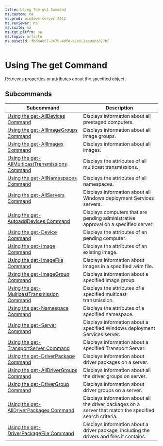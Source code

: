 ```yaml
---
title: Using The get Command
ms.custom: na
ms.prod: windows-server-2012
ms.reviewer: na
ms.suite: na
ms.tgt_pltfrm: na
ms.topic: article
ms.assetid: fbd44c67-0670-4dfe-a1c0-2ab8abe327b5
---
```

# Using The get Command
Retrieves properties or attributes about the specified object.

## Subcommands

|Subcommand|Description|
|--------------|---------------|
|[Using the get-AllDevices Command](using-get-command/using-getalldevices-command.md)|Displays information about all prestaged computers.|
|[Using the get-AllImageGroups Command](using-get-command/using-getallimagegroups-command.md)|Displays information about all image groups.|
|[Using the get-AllImages Command](using-get-command/using-getallimages-command.md)|Displays information about all images.|
|[Using the get-AllMulticastTransmissions Command](using-get-command/using-getallmulticasttransmissions-command.md)|Displays the attributes of all multicast transmissions.|
|[Using the get-AllNamespaces Command](using-get-command/using-getallnamespaces-command.md)|Displays the attributes of all namespaces.|
|[Using the get-AllServers Command](using-get-command/using-getallservers-command.md)|Displays information about all Windows deployment Services servers.|
|[Using the get-AutoaddDevices Command](using-get-command/using-getautoadddevices-command.md)|Displays computers that are pending administrative approval on a specified server.|
|[Using the get-Device Command](using-get-command/using-getdevice-command.md)|Displays the attributes of an pending computer.|
|[Using the get-Image Command](using-get-command/using-getimage-command.md)|Displays the attributes of an existing image.|
|[Using the get-ImageFile Command](using-get-command/using-getimagefile-command.md)|Displays information about images in a specified .wim file.|
|[Using the get-ImageGroup Command](using-get-command/using-getimagegroup-command.md)|Displays information about a specified image group.|
|[Using the get-MulticastTransmission Command](using-get-command/using-getmulticasttransmission-command.md)|Displays the attributes of a specified multicast transmission.|
|[Using the get-Namespace Command](using-get-command/using-getnamespace-command.md)|Displays the attributes of a specified namespace.|
|[Using the get-Server Command](using-get-command/using-getserver-command.md)|Displays information about a specified Windows deployment Services server.|
|[Using the get-TransportServer Command](using-get-command/using-gettransportserver-command.md)|Displays information about a specified Transport Server.|
|[Using the get-DriverPackage Command](using-get-command/using-getdriverpackage-command.md)|Displays information about driver packages on a server.|
|[Using the get-AllDriverGroups Command](using-get-command/using-getalldrivergroups-command.md)|Displays information about all the driver groups on server.|
|[Using the get-DriverGroup Command](using-get-command/using-getdrivergroup-command.md)|Displays information about driver groups on a server.|
|[Using the get-AllDriverPackages Command](using-get-command/using-getalldriverpackages-command.md)|Displays information about all the driver packages on a server that match the specified search criteria.|
|[Using the get-DriverPackageFile Command](using-get-command/using-getdriverpackagefile-command.md)|Displays information about a driver package, including the drivers and files it contains.|


